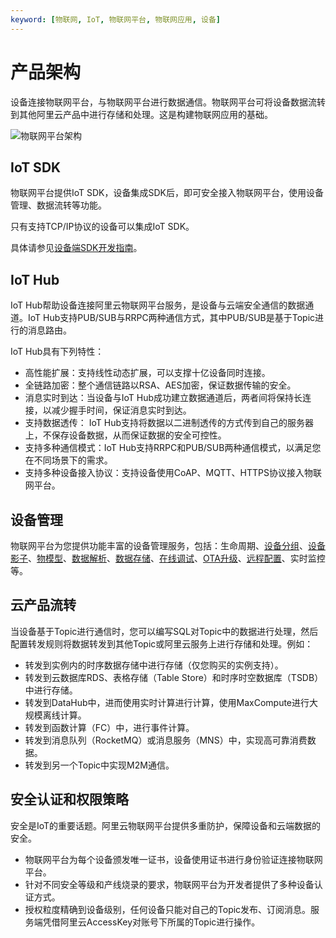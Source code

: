 ```yaml
---
keyword: [物联网, IoT, 物联网平台, 物联网应用, 设备]
---
```


# 产品架构

设备连接物联网平台，与物联网平台进行数据通信。物联网平台可将设备数据流转到其他阿里云产品中进行存储和处理。这是构建物联网应用的基础。

![物联网平台架构](https://static-aliyun-doc.oss-cn-hangzhou.aliyuncs.com/assets/img/zh-CN/3184232061/p172083.jpg)

## IoT SDK

物联网平台提供IoT SDK，设备集成SDK后，即可安全接入物联网平台，使用设备管理、数据流转等功能。

只有支持TCP/IP协议的设备可以集成IoT SDK。

具体请参见[设备端SDK开发指南](/cn.zh-CN/设备接入/下载设备端SDK.md)。

## IoT Hub

IoT Hub帮助设备连接阿里云物联网平台服务，是设备与云端安全通信的数据通道。IoT Hub支持PUB/SUB与RRPC两种通信方式，其中PUB/SUB是基于Topic进行的消息路由。

IoT Hub具有下列特性：

-   高性能扩展：支持线性动态扩展，可以支撑十亿设备同时连接。
-   全链路加密：整个通信链路以RSA、AES加密，保证数据传输的安全。
-   消息实时到达：当设备与IoT Hub成功建立数据通道后，两者间将保持长连接，以减少握手时间，保证消息实时到达。
-   支持数据透传： IoT Hub支持将数据以二进制透传的方式传到自己的服务器上，不保存设备数据，从而保证数据的安全可控性。
-   支持多种通信模式：IoT Hub支持RRPC和PUB/SUB两种通信模式，以满足您在不同场景下的需求。
-   支持多种设备接入协议：支持设备使用CoAP、MQTT、HTTPS协议接入物联网平台。

## 设备管理

物联网平台为您提供功能丰富的设备管理服务，包括：生命周期、[设备分组](/cn.zh-CN/设备管理/设备分组.md)、[设备影子](/cn.zh-CN/设备管理/设备影子/设备影子概览.md)、[物模型](/cn.zh-CN/设备管理/物模型/什么是物模型.md)、[数据解析](/cn.zh-CN/设备管理/数据解析/什么是数据解析.md)、[数据存储](/cn.zh-CN/设备管理/文件管理.md)、[在线调试](/cn.zh-CN/监控运维/在线调试/调试虚拟设备.md)、[OTA升级](/cn.zh-CN/监控运维/OTA升级/推送升级包到设备端.md)、[远程配置](/cn.zh-CN/监控运维/远程配置.md)、实时监控等。

## 云产品流转

当设备基于Topic进行通信时，您可以编写SQL对Topic中的数据进行处理，然后配置转发规则将数据转发到其他Topic或阿里云服务上进行存储和处理。例如：

-   转发到实例内的时序数据存储中进行存储（仅您购买的实例支持）。
-   转发到云数据库RDS、表格存储（Table Store）和时序时空数据库（TSDB）中进行存储。
-   转发到DataHub中，进而使用实时计算进行计算，使用MaxCompute进行大规模离线计算。
-   转发到函数计算（FC）中，进行事件计算。
-   转发到消息队列（RocketMQ）或消息服务（MNS）中，实现高可靠消费数据。
-   转发到另一个Topic中实现M2M通信。

## 安全认证和权限策略

安全是IoT的重要话题。阿里云物联网平台提供多重防护，保障设备和云端数据的安全。

-   物联网平台为每个设备颁发唯一证书，设备使用证书进行身份验证连接物联网平台。
-   针对不同安全等级和产线烧录的要求，物联网平台为开发者提供了多种设备认证方式。
-   授权粒度精确到设备级别，任何设备只能对自己的Topic发布、订阅消息。服务端凭借阿里云AccessKey对账号下所属的Topic进行操作。

